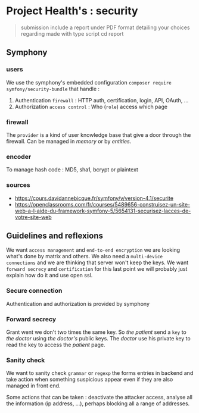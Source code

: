 # Project Health's : security

> submission include a report under PDF format detailing your choices regarding
> made with type script
> cd report

## Symphony

### users

We use the symphony's embedded configuration `composer require symfony/security-bundle` that handle :

1. Authentication `firewall` : HTTP auth, certification, login, API, OAuth, ...
2. Authorization `access control` : Who (`role`) access which page

### firewall

The `provider` is a kind of user knowledge base that give a door through the firewall. Can be managed in *memory* or by *entities*.

### encoder

To manage hash code : MD5, sha1, bcrypt or plaintext

### sources

- https://cours.davidannebicque.fr/symfony/v/version-4.1/securite
- https://openclassrooms.com/fr/courses/5489656-construisez-un-site-web-a-l-aide-du-framework-symfony-5/5654131-securisez-lacces-de-votre-site-web

## Guidelines and reflexions

We want `access management` and `end-to-end encryption` we are looking what's done by matrix and others. We also need a `multi-device connections` and we are thinking that server won't keep the keys. We want `forward secrecy` and `certification` for this last point we will probably just explain how do it and use open ssl.

### Secure connection

Authentication and authorization is provided by symphony

### Forward secrecy

Grant went we don't two times the same key. So *the patient* send a `key` to *the doctor* using *the doctor's* public keys. The *doctor* use his private key to read the key to access the *patient* page.

### Sanity check
 
We want to sanity check `grammar` or `regexp` the forms entries in backend and take action when something suspicious appear even if they are also managed in front end.

Some actions that can be taken : deactivate the attacker access, analyse all the information (ip address, ...), perhaps blocking all a range of addresses.

